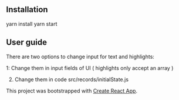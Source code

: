## Installation

yarn install
yarn start

## User guide

There are two options to change input for text and highlights:

1: Change them in input fields of UI ( highlights only accept an array )

2. Change them in code src/records/initialState.js

This project was bootstrapped with [Create React App](https://github.com/facebook/create-react-app).
